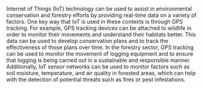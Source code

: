 Internet of Things (IoT) technology can be used to assist in environmental conservation and forestry efforts by providing real-time data on a variety of factors. One key way that IoT is used in these contexts is through GPS tracking. For example, GPS tracking devices can be attached to wildlife in order to monitor their movements and understand their habitats better. This data can be used to develop conservation plans and to track the effectiveness of those plans over time. In the forestry sector, GPS tracking can be used to monitor the movement of logging equipment and to ensure that logging is being carried out in a sustainable and responsible manner. Additionally, IoT sensor networks can be used to monitor factors such as soil moisture, temperature, and air quality in forested areas, which can help with the detection of potential threats such as fires or pest infestations.
